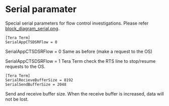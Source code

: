 ﻿# Serial paramater

Special serial parameters for flow control investigations.
Please refer [block_diagram_serial.png](block_diagram_serial.png).

```
[Tera Term]
SerialAppCTSDSRFlow = 0
```

SerialAppCTSDSRFlow = 0
 Same as before (make a request to the OS)

SerialAppCTSDSRFlow = 1
 Tera Term check the RTS line to stop/resume requests to the OS.

```
[Tera Term]
SerialRecieveBufferSize = 8192
SerialSendBufferSize = 2048
```

Send and receive buffer size.
When the receive buffer is increased, data will not be lost.


